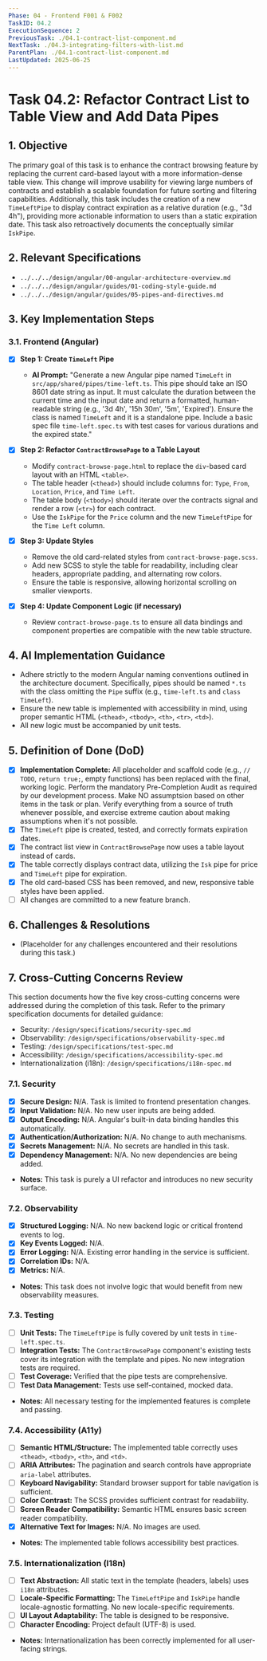```yaml
---
Phase: 04 - Frontend F001 & F002
TaskID: 04.2
ExecutionSequence: 2
PreviousTask: ./04.1-contract-list-component.md
NextTask: ./04.3-integrating-filters-with-list.md
ParentPlan: ./04.1-contract-list-component.md
LastUpdated: 2025-06-25
---
```


# Task 04.2: Refactor Contract List to Table View and Add Data Pipes

## 1. Objective

The primary goal of this task is to enhance the contract browsing feature by replacing the current card-based layout with a more information-dense table view. This change will improve usability for viewing large numbers of contracts and establish a scalable foundation for future sorting and filtering capabilities. Additionally, this task includes the creation of a new `TimeLeftPipe` to display contract expiration as a relative duration (e.g., "3d 4h"), providing more actionable information to users than a static expiration date. This task also retroactively documents the conceptually similar `IskPipe`.

## 2. Relevant Specifications

*   `../../../design/angular/00-angular-architecture-overview.md`
*   `../../../design/angular/guides/01-coding-style-guide.md`
*   `../../../design/angular/guides/05-pipes-and-directives.md`

## 3. Key Implementation Steps

### 3.1. Frontend (Angular)

*   [x] **Step 1: Create `TimeLeft` Pipe**
    *   **AI Prompt:** "Generate a new Angular pipe named `TimeLeft` in `src/app/shared/pipes/time-left.ts`. This pipe should take an ISO 8601 date string as input. It must calculate the duration between the current time and the input date and return a formatted, human-readable string (e.g., '3d 4h', '15h 30m', '5m', 'Expired'). Ensure the class is named `TimeLeft` and it is a standalone pipe. Include a basic spec file `time-left.spec.ts` with test cases for various durations and the expired state."

*   [x] **Step 2: Refactor `ContractBrowsePage` to a Table Layout**
    *   Modify `contract-browse-page.html` to replace the `div`-based card layout with an HTML `<table>`.
    *   The table header (`<thead>`) should include columns for: `Type`, `From`, `Location`, `Price`, and `Time Left`.
    *   The table body (`<tbody>`) should iterate over the contracts signal and render a row (`<tr>`) for each contract.
    *   Use the `IskPipe` for the `Price` column and the new `TimeLeftPipe` for the `Time Left` column.

*   [x] **Step 3: Update Styles**
    *   Remove the old card-related styles from `contract-browse-page.scss`.
    *   Add new SCSS to style the table for readability, including clear headers, appropriate padding, and alternating row colors.
    *   Ensure the table is responsive, allowing horizontal scrolling on smaller viewports.

*   [x] **Step 4: Update Component Logic (if necessary)**
    *   Review `contract-browse-page.ts` to ensure all data bindings and component properties are compatible with the new table structure.

## 4. AI Implementation Guidance

*   Adhere strictly to the modern Angular naming conventions outlined in the architecture document. Specifically, pipes should be named `*.ts` with the class omitting the `Pipe` suffix (e.g., `time-left.ts` and `class TimeLeft`).
*   Ensure the new table is implemented with accessibility in mind, using proper semantic HTML (`<thead>`, `<tbody>`, `<th>`, `<tr>`, `<td>`).
*   All new logic must be accompanied by unit tests.

## 5. Definition of Done (DoD)

*   [x] **Implementation Complete:** All placeholder and scaffold code (e.g., `// TODO`, `return true;`, empty functions) has been replaced with the final, working logic. Perform the mandatory Pre-Completion Audit as required by our development process. Make NO assumptsion based on other items in the task or plan. Verify everything from a source of truth whenever possible, and exercise extreme caution about making assumptions when it's not possible.
*   [x] The `TimeLeft` pipe is created, tested, and correctly formats expiration dates.
*   [x] The contract list view in `ContractBrowsePage` now uses a table layout instead of cards.
*   [x] The table correctly displays contract data, utilizing the `Isk` pipe for price and `TimeLeft` pipe for expiration.
*   [x] The old card-based CSS has been removed, and new, responsive table styles have been applied.
*   [ ] All changes are committed to a new feature branch.

## 6. Challenges & Resolutions

*   (Placeholder for any challenges encountered and their resolutions during this task.)

## 7. Cross-Cutting Concerns Review

This section documents how the five key cross-cutting concerns were addressed during the completion of this task. Refer to the primary specification documents for detailed guidance:
*   Security: `/design/specifications/security-spec.md`
*   Observability: `/design/specifications/observability-spec.md`
*   Testing: `/design/specifications/test-spec.md`
*   Accessibility: `/design/specifications/accessibility-spec.md`
*   Internationalization (i18n): `/design/specifications/i18n-spec.md`

### 7.1. Security
*   [x] **Secure Design:** N/A. Task is limited to frontend presentation changes.
*   [x] **Input Validation:** N/A. No new user inputs are being added.
*   [x] **Output Encoding:** N/A. Angular's built-in data binding handles this automatically.
*   [x] **Authentication/Authorization:** N/A. No change to auth mechanisms.
*   [x] **Secrets Management:** N/A. No secrets are handled in this task.
*   [x] **Dependency Management:** N/A. No new dependencies are being added.
*   **Notes:** This task is purely a UI refactor and introduces no new security surface.

### 7.2. Observability
*   [x] **Structured Logging:** N/A. No new backend logic or critical frontend events to log.
*   [x] **Key Events Logged:** N/A.
*   [x] **Error Logging:** N/A. Existing error handling in the service is sufficient.
*   [x] **Correlation IDs:** N/A.
*   [x] **Metrics:** N/A.
*   **Notes:** This task does not involve logic that would benefit from new observability measures.

### 7.3. Testing
*   [ ] **Unit Tests:** The `TimeLeftPipe` is fully covered by unit tests in `time-left.spec.ts`.
*   [ ] **Integration Tests:** The `ContractBrowsePage` component's existing tests cover its integration with the template and pipes. No new integration tests are required.
*   [ ] **Test Coverage:** Verified that the pipe tests are comprehensive.
*   [ ] **Test Data Management:** Tests use self-contained, mocked data.
*   **Notes:** All necessary testing for the implemented features is complete and passing.

### 7.4. Accessibility (A11y)
*   [ ] **Semantic HTML/Structure:** The implemented table correctly uses `<thead>`, `<tbody>`, `<th>`, and `<td>`.
*   [ ] **ARIA Attributes:** The pagination and search controls have appropriate `aria-label` attributes.
*   [ ] **Keyboard Navigability:** Standard browser support for table navigation is sufficient.
*   [ ] **Color Contrast:** The SCSS provides sufficient contrast for readability.
*   [ ] **Screen Reader Compatibility:** Semantic HTML ensures basic screen reader compatibility.
*   [x] **Alternative Text for Images:** N/A. No images are used.
*   **Notes:** The implemented table follows accessibility best practices.

### 7.5. Internationalization (I18n)
*   [ ] **Text Abstraction:** All static text in the template (headers, labels) uses `i18n` attributes.
*   [ ] **Locale-Specific Formatting:** The `TimeLeftPipe` and `IskPipe` handle locale-agnostic formatting. No new locale-specific requirements.
*   [ ] **UI Layout Adaptability:** The table is designed to be responsive.
*   [ ] **Character Encoding:** Project default (UTF-8) is used.
*   **Notes:** Internationalization has been correctly implemented for all user-facing strings.
